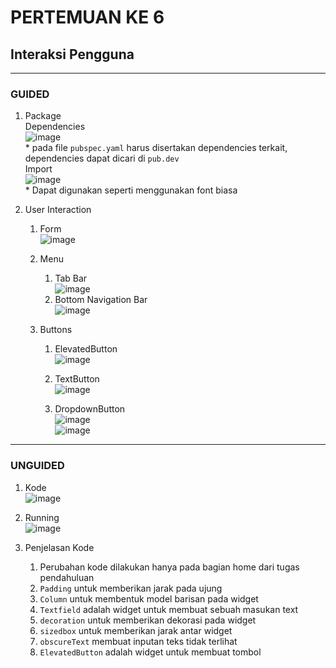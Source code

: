 # PERTEMUAN KE 6

## Interaksi Pengguna

---

### GUIDED

1. Package
<br>Dependencies <br> ![image](https://github.com/user-attachments/assets/b08d6155-6e4d-4c59-96cc-c89500fa5f5a)
<br> * pada file `pubspec.yaml` harus disertakan dependencies terkait, dependencies dapat dicari di `pub.dev`
<br> Import <br> ![image](https://github.com/user-attachments/assets/0f1a9584-e015-47c9-8890-358952b1dbc1) 
<br> * Dapat digunakan seperti menggunakan font biasa

2. User Interaction <br>
   1. Form <br> ![image](https://github.com/user-attachments/assets/67a3cd55-1405-4f10-8130-aa402a0ce369)

   2. Menu <br>
      1. Tab Bar
         <br> ![image](https://github.com/user-attachments/assets/d6dc25e2-54ed-4d5f-a1e3-bac7dfd4ef43)
      2. Bottom Navigation Bar
         <br> ![image](https://github.com/user-attachments/assets/9a00edac-edad-40e9-b0b4-383a6c0b9231)

   3. Buttons<br>
      1. ElevatedButton
         <br> ![image](https://github.com/user-attachments/assets/c17b009f-7b9e-4eca-8734-01c6350b6b6f)

      2. TextButton
         <br> ![image](https://github.com/user-attachments/assets/c6cd2230-a93d-464d-b41e-fe2fab303261)

      3. DropdownButton
         <br>
      ![image](https://github.com/user-attachments/assets/0430c895-65af-4deb-9868-08f4c3ec2c28)<br>
      ![image](https://github.com/user-attachments/assets/9b63f4d5-12f9-4db1-8a3f-1929b12aeb73)<br>
         
---

### UNGUIDED
1. Kode
<br> ![image](https://github.com/user-attachments/assets/57942c6b-bdeb-48d8-ba6c-243b45ed5c55)

2. Running
<br> ![image](https://github.com/user-attachments/assets/4efb7258-5edd-4aaf-bdb2-e72a733001de)

3. Penjelasan Kode
   1. Perubahan kode dilakukan hanya pada bagian home dari tugas pendahuluan
   2. `Padding` untuk memberikan jarak pada ujung
   3. `Column` untuk membentuk model barisan pada widget
   4. `Textfield` adalah widget untuk membuat sebuah masukan text
   5. `decoration` untuk memberikan dekorasi pada widget
   6. `sizedbox` untuk memberikan jarak antar widget
   7. `obscureText` membuat inputan teks tidak terlihat
   8. `ElevatedButton` adalah widget untuk membuat tombol
